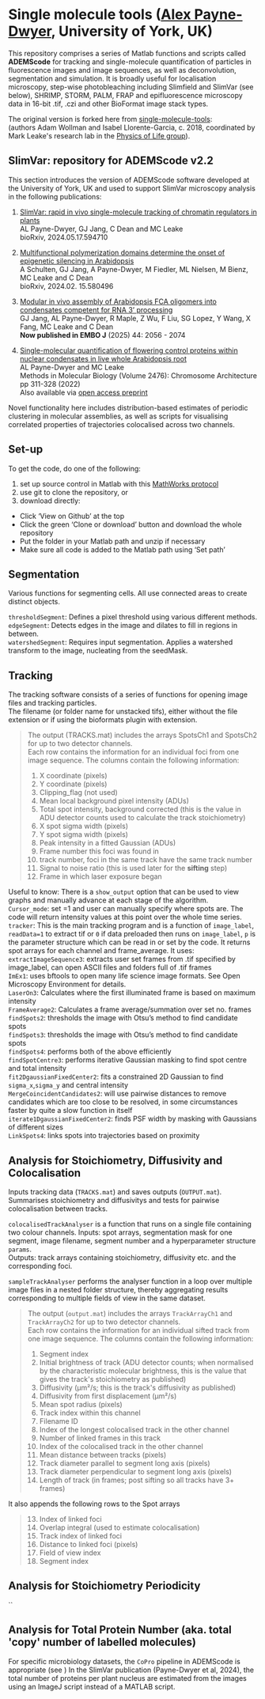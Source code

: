 # Single molecule tools ([Alex Payne-Dwyer](https://www.linkedin.com/in/alex-payne-dwyer-002311a8/), University of York, UK)

This repository comprises a series of Matlab functions and scripts called **ADEMScode** for tracking and single-molecule quantification of particles in fluorescence images and image sequences, as well as deconvolution, segmentation and simulation. It is broadly useful for localisation microscopy, step-wise photobleaching including Slimfield and SlimVar (see below), SHRIMP, STORM, PALM, FRAP and epifluorescence microscopy data in 16-bit .tif, .czi and other BioFormat image stack types.  

The original version is forked here from [single-molecule-tools](https://awollman.github.io/single-molecule-tools/):  
(authors Adam Wollman and Isabel Llorente-Garcia, c. 2018, coordinated by Mark Leake's research lab in the [Physics of Life group](https://www.york.ac.uk/physics-engineering-technology/research/physics-of-life/)).  

## SlimVar: repository for ADEMScode v2.2

This section introduces the version of ADEMScode software developed at the University of York, UK and used to support SlimVar microscopy analysis in the following publications:

1. [SlimVar: rapid in vivo single-molecule tracking of chromatin regulators in plants](https://www.biorxiv.org/content/10.1101/2024.05.17.594710.abstract)  
AL Payne-Dwyer, GJ Jang, C Dean and MC Leake  
bioRxiv, 2024.05.17.594710

2. [Multifunctional polymerization domains determine the onset of epigenetic silencing in Arabidopsis](https://www.biorxiv.org/content/10.1101/2024.02.15.580496.abstract)  
A Schulten, GJ Jang, A Payne-Dwyer, M Fiedler, ML Nielsen, M Bienz, MC Leake and C Dean  
bioRxiv, 2024.02. 15.580496  

3. [Modular in vivo assembly of Arabidopsis FCA oligomers into condensates competent for RNA 3’ processing](https://doi.org/10.1038/s44318-025-00394-4)  
GJ Jang, AL Payne-Dwyer, R Maple, Z Wu, F Liu, SG Lopez, Y Wang, X Fang, MC Leake and C Dean  
**Now published in EMBO J** (2025) 44: 2056 - 2074  

4. [Single-molecular quantification of flowering control proteins within nuclear condensates in live whole Arabidopsis root](https://link.springer.com/protocol/10.1007/978-1-0716-2221-6_21)  
AL Payne-Dwyer and MC Leake  
Methods in Molecular Biology (Volume 2476): Chromosome Architecture pp 311-328 (2022)  
Also available via [open access preprint](https://arxiv.org/pdf/2108.13743)

Novel functionality here includes distribution-based estimates of periodic clustering in molecular assemblies, as well as scripts for visualising correlated properties of trajectories colocalised across two channels.  

## Set-up

To get the code, do one of the following: 
1. set up source control in Matlab with this [MathWorks protocol](https://blogs.mathworks.com/community/2014/10/20/matlab-and-git/)
2. use git to clone the repository, or
3. download directly:
- Click ‘View on Github’ at the top
- Click the green ‘Clone or download’ button and download the whole repository
- Put the folder in your Matlab path and unzip if necessary
- Make sure all code is added to the Matlab path using ‘Set path’

## Segmentation

Various functions for segmenting cells. All use connected areas to create distinct objects.

`thresholdSegment`: Defines a pixel threshold using various different methods.  
`edgeSegment`: Detects edges in the image and dilates to fill in regions in between.  
`watershedSegment`: Requires input segmentation. Applies a watershed transform to the image, nucleating from the seedMask.  

## Tracking

The tracking software consists of a series of functions for opening image files and tracking particles.  
The filename (or folder name for unstacked tifs), either without the file extension or if using the bioformats plugin with extension.

>The output (TRACKS.mat) includes the arrays SpotsCh1 and SpotsCh2 for up to two detector channels.  
>Each row contains the information for an individual foci from one image sequence. The columns contain the following information:  
>1.	X coordinate (pixels)
>2.	Y coordinate (pixels)
>3.	Clipping_flag (not used)
>4.	Mean local background pixel intensity (ADUs)
>5.	Total spot intensity, background corrected (this is the value in ADU detector counts used to calculate the track stoichiometry)
>6.	X spot sigma width (pixels)
>7.	Y spot sigma width (pixels)
>8.	Peak intensity in a fitted Gaussian (ADUs)
>9.	Frame number this foci was found in
>10.	track number, foci in the same track have the same track number
>11.	Signal to noise ratio (this is used later for the **sifting** step)
>12.	Frame in which laser exposure began  


Useful to know: There is a `show_output` option that can be used to view graphs and manually advance at each stage of the algorithm.  
`Cursor_mode`: set =1 and user can manually specify where spots are. The code will return intensity values at this point over the whole time series.  
`tracker`: This is the main tracking program and is a function of `image_label`, `readData=1` to extract tif or `0` if data preloaded then runs on `image_label`, `p` is the parameter structure which can be read in or set by the code. It returns spot arrays for each channel and frame_average. It uses:  
`extractImageSequence3`: extracts user set frames from .tif specified by image_label, can open ASCII files and folders full of .tif frames  
`ImEx1`: uses bftools to open many life science image formats. See Open Microscopy Environment for details.  
`LaserOn3`: Calculates where the first illuminated frame is based on maximum intensity  
`FrameAverage2`: Calculates a frame average/summation over set no. frames  
`findSpots2`: thresholds the image with Otsu’s method to find candidate spots  
`findSpots3`: thresholds the image with Otsu’s method to find candidate spots  
`findSpots4`: performs both of the above efficiently  
`findSpotCentre3`: performs iterative Gaussian masking to find spot centre and total intensity  
`fit2DgaussianFixedCenter2`: fits a constrained 2D Gaussian to find `sigma_x`,`sigma_y` and central intensity  
`MergeCoincidentCandidates2`: will use pairwise distances to remove candidates which are too close to be resolved, in some circumstances faster by quite a slow function in itself  
`iterate1DgaussianFixedCenter2`: finds PSF width by masking with Gaussians of different sizes  
`LinkSpots4`: links spots into trajectories based on proximity  

## Analysis for Stoichiometry, Diffusivity and Colocalisation

Inputs tracking data (`TRACKS.mat`) and saves outputs (`OUTPUT.mat`).  
Summarises stoichiometry and diffusivitys and tests for pairwise colocalisation between tracks.  

`colocalisedTrackAnalyser` is a function that runs on a single file containing two colour channels.
Inputs: spot arrays, segmentation mask for one segment, image filename, segment number and a hyperparameter structure `params`.  
Outputs: track arrays containing stoichiometry, diffusivity etc. and the corresponding foci.  

`sampleTrackAnalyser` performs the analyser function in a loop over multiple image files in a nested folder structure, thereby aggregating results corresponding to multiple fields of view in the same dataset.

>The output (`output.mat`) includes the arrays `TrackArrayCh1` and `TrackArrayCh2` for up to two detector channels.  
>Each row contains the information for an individual sifted track from one image sequence. The columns contain the following information:  
>1.	Segment index
>2.	Initial brightness of track (ADU detector counts; when normalised by the characteristic molecular brightness, this is the value that gives the track's stoichiometry as published)
>3.	Diffusivity (µm²/s; this is the track's diffusivity as published)
>4.	Diffusivity from first displacement (µm²/s)
>5.	Mean spot radius (pixels)
>6.	Track index within this channel
>7.	Filename ID
>8.	Index of the longest colocalised track in the other channel
>9.	Number of linked frames in this track
>10. Index of the colocalised track in the other channel
>11. Mean distance between tracks (pixels)
>12. Track diameter parallel to segment long axis (pixels)
>13. Track diameter perpendicular to segment long axis (pixels)
>14. Length of track (in frames; post sifting so all tracks have 3+ frames)

It also appends the following rows to the Spot arrays
>13.	Index of linked foci
>14.	Overlap integral (used to estimate colocalisation)
>15.	Track index of linked foci
>16.	Distance to linked foci (pixels)
>17.	Field of view index
>18.  Segment index

## Analysis for Stoichiometry Periodicity

``

## Analysis for Total Protein Number (aka. total 'copy' number of labelled molecules)

For specific microbiology datasets, the `CoPro` pipeline in ADEMScode is appropriate (see )
In the SlimVar publication (Payne-Dwyer et al, 2024), the total number of proteins per plant nucleus are estimated from the images using an ImageJ script instead of a MATLAB script.


